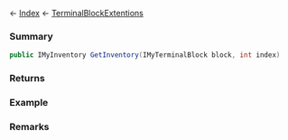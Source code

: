 ← [Index](Api-Index) ← [TerminalBlockExtentions](Sandbox.ModAPI.Ingame.TerminalBlockExtentions)

### Summary

```csharp
public IMyInventory GetInventory(IMyTerminalBlock block, int index)
```

### Returns

### Example

### Remarks

